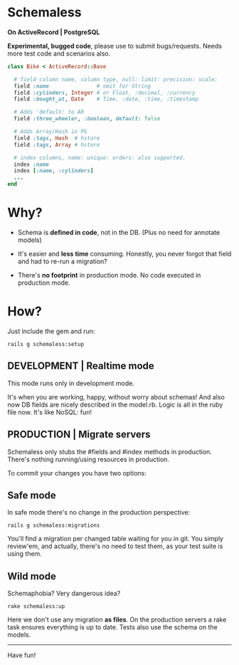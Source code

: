 Schemaless
==========

**On ActiveRecord | PostgreSQL**

**Experimental, bugged code**, please use to submit bugs/requests.
Needs more test code and scenarios also.


```ruby
class Bike < ActiveRecord::Base

  # field column name, column type, null: limit: precision: scale:
  field :name               # omit for String
  field :cylinders, Integer # or Float, :decimal, :currency
  field :bought_at, Date    # Time, :date, :time, :timestamp

  # Adds 'default: to AR
  field :three_wheeler, :boolean, default: false

  # Adds Array/Hash in PG
  field :tags, Hash  # hstore
  field :tags, Array # hstore

  # index columns, name: unique: orders: also supported.
  index :name
  index [:name, :cylinders]
  ...
end

```

# Why?

* Schema is **defined in code**, not in the DB.
(Plus no need for annotate models)

* It's easier and **less time** consuming.
Honestly, you never forgot that field and had to re-run a migration?

* There's **no footprint** in production mode.
No code executed in production mode.


# How?

Just include the gem and run:

    rails g schemaless:setup


## DEVELOPMENT | Realtime mode

This mode runs only in development mode.

It's when you are working, happy, without worry about schemas!
And also now DB fields are nicely described in the model.rb.
Logic is all in the ruby file now. It's like NoSQL: fun!


## PRODUCTION | Migrate servers

Schemaless only stubs the #fields and #index methods in production.
There's nothing running/using resources in production.

To commit your changes you have two options:

## Safe mode

In safe mode there's no change in the production perspective:

    rails g schemaless:migrations

You'll find a migration per changed table waiting for you in git.
You simply review'em, and actually, there's no need to test them,
as your test suite is using them.


## Wild mode

Schemaphobia? Very dangerous idea?

    rake schemaless:up

Here we don't use any migration **as files**.
On the production servers a rake task ensures everything is up to date.
Tests also use the schema on the models.



---

Have fun!
